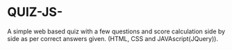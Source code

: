 # QUIZ-JS-
A simple web based quiz  with a few questions and score calculation side by side as per correct answers given. (HTML, CSS and JAVAscript(JQuery)).
